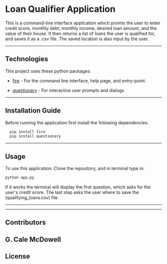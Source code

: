 # Loan Qualifier Application

This is a command-line interface application which promts the user to enter credit score, monthly debt, monthly income, desired loan amount, and the value of their house. It then returns a list of loans the user is qualified for, and saves it as a .csv file. The saved location is also input by the user.

---

## Technologies

This project uses these python packages:

* [fire](https://github.com/google/python-fire) - For the command line interface, help page, and entry-point.

* [questionary](https://github.com/tmbo/questionary) - For interactive user prompts and dialogs

---

## Installation Guide

Before running the application first install the following dependencies.

```python
  pip install fire
  pip install questionary
```

---

## Usage

To use this application: Clone the repository, and in terminal type in:

```python
python app.py
```

If it works the terminal will display the first question, which asks for the user's credit score. The last step asks the user where to save the (qualifying_loans.csv) file.

---

---

## Contributors

G. Cale McDowell
---

## License


